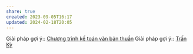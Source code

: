 ```yaml
---
share: true
created: 2023-09-05T16:17
updated: 2024-02-18T20:05
---
```


Giải pháp gợi ý:: [Chương trình kế toán văn bản thuần](../Gi%E1%BA%A3i%20ph%C3%A1p/Ch%C6%B0%C6%A1ng%20tr%C3%ACnh%20k%E1%BA%BF%20to%C3%A1n%20v%C4%83n%20b%E1%BA%A3n%20thu%E1%BA%A7n.md)
Giải pháp gợi ý:: [Trấn Kỳ](../../index.md)